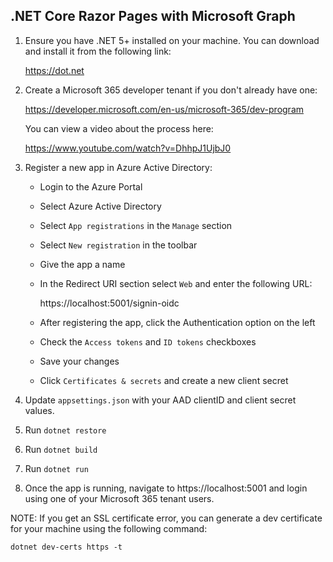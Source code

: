 ## .NET Core Razor Pages with Microsoft Graph

1. Ensure you have .NET 5+ installed on your machine. You can download and install it from the following link:

    https://dot.net

1. Create a Microsoft 365 developer tenant if you don't already have one:

    https://developer.microsoft.com/en-us/microsoft-365/dev-program

    You can view a video about the process here:

    https://www.youtube.com/watch?v=DhhpJ1UjbJ0

1. Register a new app in Azure Active Directory:

    - Login to the Azure Portal
    - Select Azure Active Directory
    - Select `App registrations` in the `Manage` section
    - Select `New registration` in the toolbar
    - Give the app a name
    - In the Redirect URI section select `Web` and enter the following URL:

        https://localhost:5001/signin-oidc

    - After registering the app, click the Authentication option on the left
    - Check the `Access tokens` and `ID tokens` checkboxes
    - Save your changes
    - Click `Certificates & secrets` and create a new client secret

1. Update `appsettings.json` with your AAD clientID and client secret values.
1. Run `dotnet restore`
1. Run `dotnet build`
1. Run `dotnet run`

1. Once the app is running, navigate to https://localhost:5001 and login using one of your Microsoft 365 tenant users.

NOTE: If you get an SSL certificate error, you can generate a dev certificate for your machine using the following command:

```dotnet dev-certs https -t```